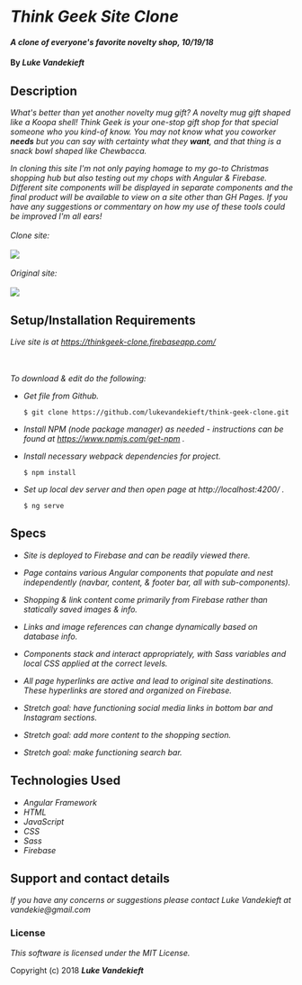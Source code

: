 # _Think Geek Site Clone_

#### _A clone of everyone's favorite novelty shop, 10/19/18_

#### By _**Luke Vandekieft**_

## Description

_What's better than yet another novelty mug gift? A novelty mug gift shaped like a Koopa shell! Think Geek is your one-stop gift shop for that special someone who you kind-of know. You may not know what you coworker **needs** but you can say with certainty what they **want**, and that thing is a snack bowl shaped like Chewbacca._

_In cloning this site I'm not only paying homage to my go-to Christmas shopping hub but also testing out my chops with Angular & Firebase. Different site components will be displayed in separate components and the final product will be available to view on a site other than GH Pages. If you have any suggestions or commentary on how my use of these tools could be improved I'm all ears!_
<br>
<br>
_Clone site:_
<br>
<br>
<kbd>
  <img src="https://github.com/lukevandekieft/thinkgeek-clone/blob/master/src/assets/images/siterun.gif">
</kbd>
<br>
<br>
_Original site:_
<br>
<br>
<kbd>
  <img src="https://github.com/lukevandekieft/thinkgeek-clone/blob/master/src/assets/images/original-site.gif">
</kbd>

## Setup/Installation Requirements

_Live site is at https://thinkgeek-clone.firebaseapp.com/_          
<br>
<br>

_To download & edit do the following:_

* _Get file from Github._

      $ git clone https://github.com/lukevandekieft/think-geek-clone.git

* _Install NPM (node package manager) as needed - instructions can be found at https://www.npmjs.com/get-npm ._

* _Install necessary webpack dependencies for project._

      $ npm install

* _Set up local dev server and then open page at http://localhost:4200/ ._

      $ ng serve


## Specs

* _Site is deployed to Firebase and can be readily viewed there._

* _Page contains various Angular components that populate and nest independently (navbar, content, & footer bar, all with sub-components)._

* _Shopping & link content come primarily from Firebase rather than statically saved images & info._

* _Links and image references can change dynamically based on database info._

* _Components stack and interact appropriately, with Sass variables and local CSS applied at the correct levels._

* _All page hyperlinks are active and lead to original site destinations. These hyperlinks are stored and organized on Firebase._

* _Stretch goal: have functioning social media links in bottom bar and Instagram sections._

* _Stretch goal: add more content to the shopping section._

* _Stretch goal: make functioning search bar._

## Technologies Used

* _Angular Framework_
* _HTML_
* _JavaScript_
* _CSS_
* _Sass_
* _Firebase_

## Support and contact details

_If you have any concerns or suggestions please contact Luke Vandekieft at vandekie@gmail.com_

### License

*This software is licensed under the MIT License.*

Copyright (c) 2018 **_Luke Vandekieft_**
